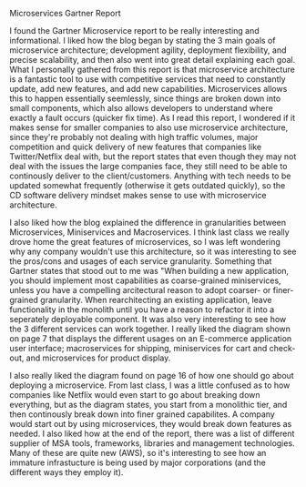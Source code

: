 Microservices Gartner Report

I found the Gartner Microservice report to be really interesting and informational. I liked how the
blog began by stating the 3 main goals of microservice architecture; development agility, deployment
flexibility, and precise scalability, and then also went into great detail explaining each goal. What 
I personally gathered from this report is that microservice architecture is a fantastic tool to use with
competitive services that need to constantly update, add new features, and add new capabilities. Microservices
allows this to happen essentially seemlessly, since things are broken down into small components, which also 
allows developers to understand where exactly a fault occurs (quicker fix time). As I read this report, I wondered
if it makes sense for smaller companies to also use microservice architecture, since they're probably not dealing
with high traffic volumes, major competition and quick delivery of new features that companies like Twitter/Netflix
deal with, but the report states that even though they may not deal with the issues the large companies face,
they still need to be able to continously deliver to the client/customers. Anything with tech needs to be updated
somewhat frequently (otherwise it gets outdated quickly), so the CD software delivery mindset makes sense to use
with microservice architecture. 

I also liked how the blog explained the difference in granularities between Microservices, Miniservices and Macroservices.
I think last class we really drove home the great features of microservices, so I was left wondering why any company wouldn't
use this architecture, so it was interesting to see the pros/cons and usages of each service granularity. Something that Gartner states
that stood out to me was "When building a new application, you should implement most capabilities as coarse-grained miniservices,
unless you have a compelling arcitectural reason to adopt coarser- or finer-grained granularity. When rearchitecting an existing
application, leave functionality in the monolith until you have a reason to refactor it into a seperately deployable component. It was
also very interesting to see how the 3 different services can work together. I really liked the diagram shown on page 7
that displays the different usages on an E-commerce application user interface; macroservices for shipping, miniservices for
cart and check-out, and microservices for product display. 

I also really liked the diagram found on page 16 of how one should go about deploying a microservice. From last class, I was
a little confused as to how companies like Netflix would even start to go about breaking down everything, but as the diagram states,
you start from a monolithic tier, and then continously break down into finer grained capabilites. A company would start out by using
microservices, they would break down features as needed. I also liked how at the end of the report, there was a list of different supplier
of MSA tools, frameworks, libraries and management technologies. Many of these are quite new (AWS), so it's interesting to see how an 
immature infrastucture is being used by major corporations (and the different ways they employ it).
